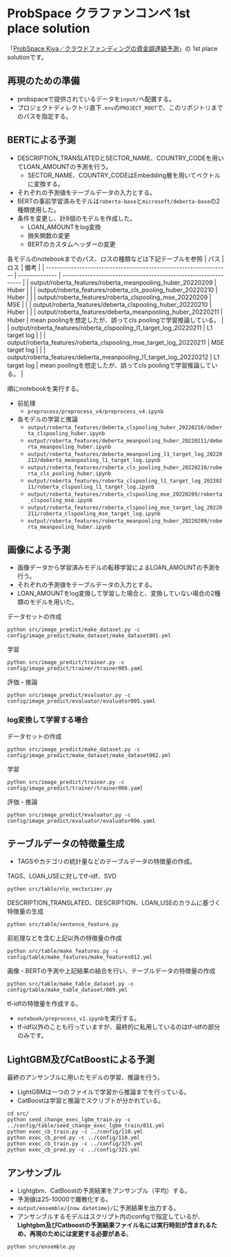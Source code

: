 # ProbSpace クラファンコンペ 1st place solution

[probSpace_kiva]: https://comp.probspace.com/competitions/kiva2021s

「[ProbSpace Kiva／クラウドファンディングの資金調達額予測](probSpace_kiva)」の 1st place solutionです。

## 再現のための準備
- probspaceで提供されているデータを`input/`へ配置する。
- プロジェクトディレクトリ直下`.env`の`PROJECT_ROOT`で、このリポジトリまでのパスを指定する。

## BERTによる予測
- DESCRIPTION_TRANSLATEDとSECTOR_NAME、COUNTRY_CODEを用いてLOAN_AMOUNTの予測を行う。
  - SECTOR_NAME、COUNTRY_CODEはEmbedding層を用いてベクトルに変換する。
- それぞれの予測値をテーブルデータの入力とする。
- BERTの事前学習済みモデルは`roberta-base`と`microsoft/deberta-base`の2種類使用した。
- 条件を変更し、計8個のモデルを作成した。
  - LOAN_AMOUNTをlog変換
  - 損失関数の変更
  - BERTのカスタムヘッダーの変更

各モデルのnotebookまでのパス、ロスの種類などは下記テーブルを参照
| パス                                                               | ロス           | 備考                                                            |
| ------------------------------------------------------------------ | -------------- | --------------------------------------------------------------- |
| output/roberta_features/roberta_meanpooling_huber_20220209         | Huber          |                                                                 |
| output/roberta_features/roberta_cls_pooling_huber_20220210         | Huber          |                                                                 |
| output/roberta_features/roberta_clspooling_mse_20220209            | MSE            |                                                                 |
| output/roberta_features/deberta_clspooling_huber_20220210          | Huber          |                                                                 |
| output/roberta_features/deberta_meanpooling_huber_20220211         | Huber          | mean poolingを想定したが、誤ってcls poolingで学習推論している。 |
| output/roberta_features/roberta_clspooling_l1_target_log_20220211  | L1 target log  |                                                                 |
| output/roberta_features/roberta_clspooling_mse_target_log_20220211 | MSE target log |                                                                 |
| output/roberta_features/deberta_meanpooling_l1_target_log_20220212 | L1 target log  | mean poolingを想定したが、誤ってcls poolingで学習推論している。 |


順にnotebookを実行する。
- 前処理
  - `preprocess/preprocess_v4/preprocess_v4.ipynb`
- 各モデルの学習と推論
  - `output/roberta_features/deberta_clspooling_huber_20220210/deberta_clspooling_huber.ipynb`
  - `output/roberta_features/deberta_meanpooling_huber_20220211/deberta_meanpooling_huber.ipynb`
  - `output/roberta_features/deberta_meanpooling_l1_target_log_20220212/deberta_meanpooling_l1_target_log.ipynb`
  - `output/roberta_features/roberta_cls_pooling_huber_20220210/roberta_cls_pooling_huber.ipynb`
  - `output/roberta_features/roberta_clspooling_l1_target_log_20220211/roberta_clspooling_l1_target_log.ipynb`
  - `output/roberta_features/roberta_clspooling_mse_20220209/roberta_clspooling_mse.ipynb`
  - `output/roberta_features/roberta_clspooling_mse_target_log_20220211/roberta_clspooling_mse_target_log.ipynb`
  - `output/roberta_features/roberta_meanpooling_huber_20220209/roberta_meanpooling_huber.ipynb`

## 画像による予測

- 画像データから学習済みモデルの転移学習によるLOAN_AMOUNTの予測を行う。
- それぞれの予測値をテーブルデータの入力とする。
- LOAN_AMOUNTをlog変換して学習した場合と、変換していない場合の2種類のモデルを用いた。

データセットの作成

```
python src/image_predict/make_dataset.py -c config/image_predict/make_dataset/make_dataset001.yml
```

学習

```
python src/image_predict/trainer.py -c config/image_predict/trainer/trainer005.yaml
```

評価・推論

```
python src/image_predict/evaluator.py -c config/image_predict/evaluator/evaluator005.yaml
```

### log変換して学習する場合

データセットの作成

```
python src/image_predict/make_dataset.py -c config/image_predict/make_dataset/make_dataset002.yml
```

学習

```
python src/image_predict/trainer.py -c config/image_predict/trainer/trainer006.yaml
```

評価・推論

```
python src/image_predict/evaluator.py -c config/image_predict/evaluator/evaluator006.yaml
```

## テーブルデータの特徴量生成

- TAGSやカテゴリの統計量などのテーブルデータの特徴量の作成。


TAGS、LOAN_USEに対してtf-idf、SVD

```
python src/table/nlp_vectorizer.py
```

DESCRIPTION_TRANSLATED、DESCRIPTION、LOAN_USEのカラムに基づく特徴量の生成

```
python src/table/sentence_feature.py
```

前処理などを含む上記以外の特徴量の作成

```
python src/table/make_features.py -c config/table/make_features/make_features012.yml 
```

画像・BERTの予測や上記結果の結合を行い、テーブルデータの特徴量の作成

```
python src/table/make_table_dataset.py -c config/table/make_table_dataset/009.yml
```

tf-idfの特徴量を作成する。
- `notebook/preprocess_v1.ipynb`を実行する。
- tf-idf以外のことも行っていますが、最終的に私用しているのはtf-idfの部分のみです。

## LightGBM及びCatBoostによる予測

最終のアンサンブルに用いたモデルの学習、推論を行う。
- LightGBMは一つのファイルで学習から推論までを行っている。
- CatBoostは学習と推論でスクリプトが分かれている。
```
cd src/
python seed_change_exec_lgbm_train.py -c ../config/table/seed_change_exec_lgbm_train/011.yml
python exec_cb_train.py -c ../config/110.yml
python exec_cb_pred.py -c ../config/110.yml
python exec_cb_train.py -c ../config/325.yml
python exec_cb_pred.py -c ../config/325.yml
```

## アンサンブル

- Lightgbm、CatBoostの予測結果をアンサンブル（平均）する。
- 予測値は25-10000で離散化する。
- `output/ensemble/{now datetime}/`に予測結果を出力する。
- アンサンブルするモデルはスクリプト内のconfigで指定しているが、**Lightgbm及びCatboostの予測結果ファイル名には実行時刻が含まれるため、再現のためには変更する必要がある**。

```
python src/ensemble.py
```
